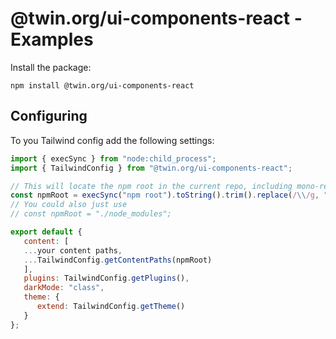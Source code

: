 # @twin.org/ui-components-react - Examples

Install the package:

```shell
npm install @twin.org/ui-components-react
```

## Configuring

To you Tailwind config add the following settings:

```js
import { execSync } from "node:child_process";
import { TailwindConfig } from "@twin.org/ui-components-react";

// This will locate the npm root in the current repo, including mono-repos
const npmRoot = execSync("npm root").toString().trim().replace(/\\/g, "/");
// You could also just use
// const npmRoot = "./node_modules";

export default {
   content: [
   ...your content paths, 
   ...TailwindConfig.getContentPaths(npmRoot)
   ],
   plugins: TailwindConfig.getPlugins(),
   darkMode: "class",
   theme: {
      extend: TailwindConfig.getTheme()
   }
};
```
